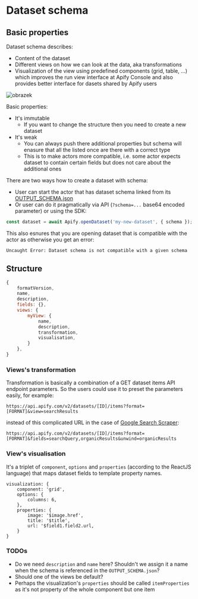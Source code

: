 # Dataset schema

## Basic properties

Dataset schema describes:
- Content of the dataset
- Different views on how we can look at the data, aka transformations
- Visualization of the view using predefined components (grid, table, ...) which improves the run view interface at Apify Console
  and also provides better interface for dasets shared by Apify users
  
![obrazek](https://user-images.githubusercontent.com/594801/147474979-a224008c-8cba-43a6-8d2e-c24f6b0d5b37.png)


Basic properties:
- It's immutable
    - If you want to change the structure then you need to create a new dataset
- It's weak
    - You can always push there additional properties but schema will enasure that all the listed once are there with a correct type
    - This is to make actors more compatible, i.e. some actor expects dataset to contain certain fields but does not care about the additional ones

There are two ways how to create a dataset with schema:
- User can start the actor that has dataset schema linked from its
[OUTPUT_SCHEMA.json](./OUTPUT_SCHEMA.md)
- Or user can do it pragmatically via API (`?schema=...` base64 encoded parameter) or using the SDK:

```js
const dataset = await Apify.openDataset('my-new-dataset', { schema });
```

This also esnures that you are opening dataset that is compatible with the actor as otherwise you get an error:

```
Uncaught Error: Dataset schema is not compatible with a given schema
```

## Structure

```js
{
	formatVersion,
	name,
	description,
	fields: {},
	views: {
		myView: {
			name,
			description,
			transformation,
			visualisation,
		}
	},
}
```

### Views's transformation

Transformation is basically a combination of a GET dataset items API endpoint parameters.
So the users could use it to preset the parameters easily, for example:

```
https://api.apify.com/v2/datasets/[ID]/items?format=[FORMAT]&view=searchResults
```

instead of this complicated URL in the case of [Google Search Scraper](https://apify.com/apify/google-search-scraper#how-to-get-one-search-result-per-row):

```
https://api.apify.com/v2/datasets/[ID]/items?format=[FORMAT]&fields=searchQuery,organicResults&unwind=organicResults
```

### View's visualisation

It's a triplet of `component`, `options` and `properties` (according to the ReactJS language) that maps dataset fields to template property names.

```
visualization: {
    component: 'grid',
    options: {
    	columns: 6,
    },
    properties: {
        image: '$image.href',
        title: '$title',
        url: '$field1.field2.url,
    }
}
```

### TODOs

- Do we need `description` and `name` here? Shouldn't we assign it a name when the schema is referenced in the `OUTPUT_SCHEMA.json`?
- Should one of the views be default?
- Perhaps the visualization's `properties` should be called `itemProperties` as it's not property of the whole component but one item
